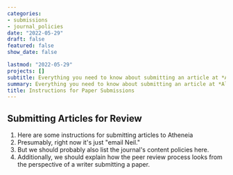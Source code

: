 ```yaml
---
categories:
- submissions
- journal_policies
date: "2022-05-29"
draft: false
featured: false
show_date: false

lastmod: "2022-05-29"
projects: []
subtitle: Everything you need to know about submitting an article at *Aletheia* and navigating the review process.
summary: Everything you need to know about submitting an article at *Aletheia* and navigating the review process.
title: Instructions for Paper Submissions
---
```


## Submitting Articles for Review

1. Here are some instructions for submitting articles to Atheneia
2. Presumably, right now it's just "email Neil."
3. But we should probably also list the journal's content policies here.
4. Additionally, we should explain how the peer review process looks from the perspective of a writer submitting a paper.
